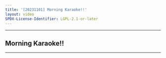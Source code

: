 ```yaml
---
title: '[20231101] Morning Karaoke!!'
layout: video
SPDX-License-Identifier: LGPL-2.1-or-later
---
```


---

## Morning Karaoke!!

<div class="container">
  <video-js id="my-video" class="vjs-fluid vjs-layout-medium" controls preload="auto" poster="https://media.discordapp.net/attachments/1083515523846914179/1181425022657626152/20231101.jpg">
    <source src="https://drive.ayampenyet.eu.org/api/raw/?path=/%F0%9F%94%AE%20Unarchive%20Karaoke%20Moona/%5B20231101%5D%20%E3%80%90MoonUtau%E3%80%91Morning%20Karaoke!!%E3%80%90UNARCHIVE%E3%80%91%20%5BMoona%20Hoshinova%20hololive-ID%5D%20(yszuiMzHfRw).mp4" type="video/mp4"/>
  </video-js>
</div>

---